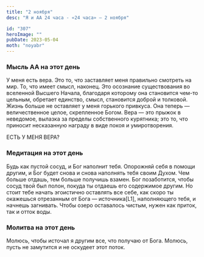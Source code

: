 ```yaml
---
title: "2 ноября"
desc: "Я и АА 24 часа - «24 часа» — 2 ноября"

id: "307"
heroImage: ""
pubDate: 2023-05-04
moth: "noyabr"
---
```


### Мысль АА на этот день

У меня есть вера. Это то, что заставляет меня правильно смотреть на мир. То,
что имеет смысл, наконец. Это осознание существования во вселенной Высшего
Начала, благодаря которому она становится чем-то цельным, обретает единство,
смысл, становится доброй и толковой. Жизнь больше не оставляет у меня горького
привкуса. Она теперь — величественное целое, скрепленное Богом. Вера — это
прыжок в неведомое, вылазка за пределы собственного курятника; это то, что
приносит несказанную награду в виде покоя и умиротворения.

ЕСТЬ У МЕНЯ ВЕРА?

### Медитация на этот день

Будь как пустой сосуд, и Бог наполнит тебя. Опорожняй себя в помощи другим, и
Бог будет снова и снова наполнять тебя своим Духом. Чем больше отдашь, тем
больше получишь взамен. Бог позаботится, чтобы сосуд твой был полон, покуда ты
отдаешь его содержимое другим. Но стоит тебе начать эгоистично оставлять все
себе, как скоро ты окажешься отрезанным от Бога — источника[L1], наполняющего
тебя, и начнешь загнивать. Чтобы озеро оставалось чистым, нужен как приток,
так и отток воды.

### Молитва на этот день

Молюсь, чтобы источал я другим все, что получаю от Бога. Молюсь, пусть не
замутится и не оскудеет этот поток.
